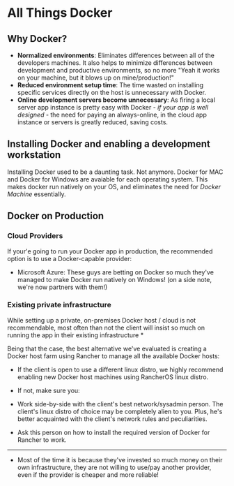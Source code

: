 # All Things Docker

## Why Docker?

  - **Normalized environments**: Eliminates differences between all
  of the developers machines. It also helps to minimize differences between
  development and productive environments, so no more "Yeah it works on your
  machine, but it blows up on mine/production!"
  - **Reduced environment setup time**: The time wasted on installing specific
  services directly on the host is unnecessary with Docker.
  - **Online development servers become unnecessary**: As firing a local server
  app instance is pretty easy with Docker - *if your app is well designed* -
  the need for paying an always-online, in the cloud app instance or servers
  is greatly reduced, saving costs.

## Installing Docker and enabling a development workstation

Installing Docker used to be a daunting task. Not anymore. Docker for MAC and Docker for Windows are avaiable for each operating system. This makes docker run natively on your OS, and eliminates the need for *Docker Machine* essentially.

## Docker on Production

### Cloud Providers
If your'e going to run your Docker app in production, the recommended option is
to use a Docker-capable provider:

- Microsoft Azure: These guys are betting on Docker so much they've managed to
  make Docker run natively on Windows! (on a side note, we're now partners with them!)

### Existing private infrastructure

While setting up a private, on-premises Docker host / cloud is not recommendable,
most often than not the client will insist so much on running the app in their
existing infrastructure *

Being that the case, the best alternative we've evaluated is creating a Docker
host farm using Rancher to manage all the available Docker hosts:

 - If the client is open to use a different linux distro, we highly recommend
 enabling new Docker host machines using RancherOS linux distro.

 - If not, make sure you:
  - Work side-by-side with the client's best network/sysadmin person. The
  client's linux distro of choice may be completely alien to you. Plus, he's
  better acquainted with the client's network rules and peculiarities.
  - Ask this person on how to install the required version of Docker for Rancher
  to work.
























-------------
* Most of the time it is because they've invested so
much money on their own infrastructure, they are not willing to use/pay another
provider, even if the provider is cheaper and more reliable!
